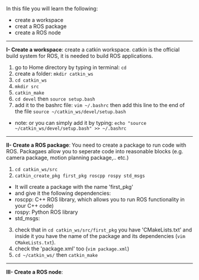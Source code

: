 In this file you will learn the following:
* create a workspace
* creat a ROS package
* create a ROS node
---------------------

**I- Create a workspace**: create a catkin workspace. catkin is the official build system for ROS, it is needed to build ROS applications.

1. go to Home directory by typing in terminal: `cd`
2. create a folder: `mkdir catkin_ws`
3. `cd catkin_ws`
4. `mkdir src`
5. `catkin_make`
6. `cd devel` then `source setup.bash`
7. add it to the bashrc file:  `vim ~/.bashrc` then add this line to the end of the file `source ~/catkin_ws/devel/setup.bash`
  * note: or you can simply add it by typing: `echo "source ~/catkin_ws/devel/setup.bash" >> ~/.bashrc`

---------------------

**II- Create a ROS package**: You need to create a package to run code with ROS. Packagaes allow you to seperate code into reasonable blocks (e.g. camera package, motion planning package,.. etc.)

1. `cd catkin_ws/src`
2. `catkin_create_pkg first_pkg roscpp rospy std_msgs`
 * It will create a package with the name 'first_pkg' 
 * and give it the following dependencies: 
 * roscpp: C++ ROS library, which allows you to run ROS functionality in your C++ code)
 * rospy: Python ROS library
 * std_msgs: 
     
3. check that in `cd catkin_ws/src/first_pkg` you have 'CMakeLists.txt' and inside it you have the name of the package and its dependencies (`vim CMakeLists.txt`).
4. check the 'package.xml' too (`vim package.xml`)
5. `cd ~/catkin_ws/` then `catkin_make` 

---------------------

**III- Create a ROS node**:
